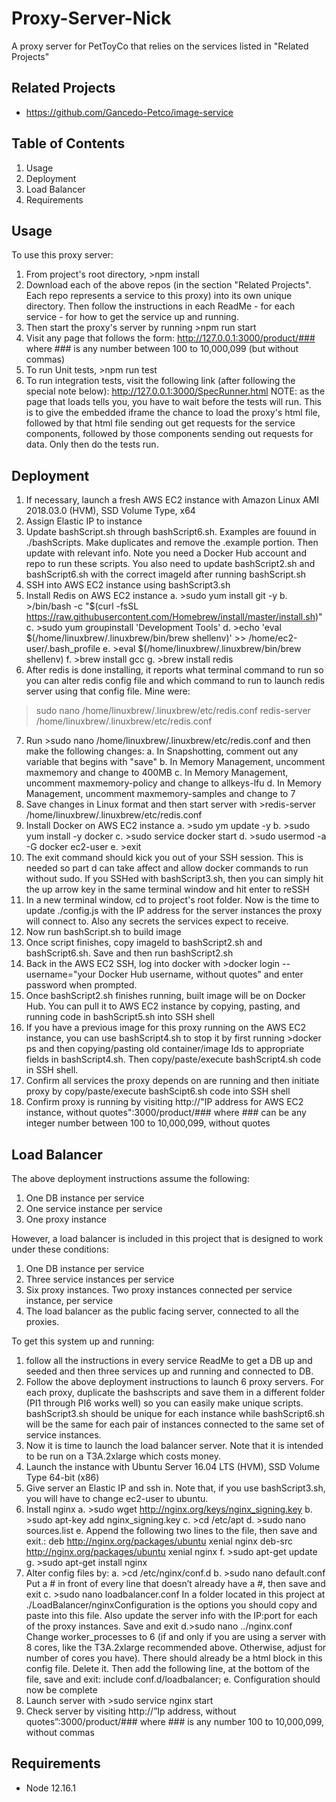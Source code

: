 # Proxy-Server-Nick
 A proxy server for PetToyCo that relies on the services listed in "Related Projects"

## Related Projects

  - https://github.com/Gancedo-Petco/image-service

## Table of Contents

1. Usage
2. Deployment
3. Load Balancer
4. Requirements

## Usage

To use this proxy server:

1. From project's root directory, >npm install
2. Download each of the above repos (in the section "Related Projects". Each repo represents a service to this proxy) into its own unique directory. Then follow the instructions in each ReadMe - for each service - for how to get the service up and running.
3. Then start the proxy's server by running >npm run start
4. Visit any page that follows the form:
http://127.0.0.1:3000/product/### where ### is any number between 100 to 10,000,099  (but without commas)
5. To run Unit tests, >npm run test
6. To run integration tests, visit the following link (after following the special note below):
http://127.0.0.1:3000/SpecRunner.html
NOTE: as the page that loads tells you, you have to wait before the tests will run. This is to give the embedded iframe the chance to load the proxy's html file, followed by that html file sending out get requests for the service components, followed by those components sending out requests for data. Only then do the tests run.

## Deployment
1. If necessary, launch a fresh AWS EC2 instance with Amazon Linux AMI 2018.03.0 (HVM), SSD Volume Type, x64
2. Assign Elastic IP to instance
3. Update bashScript.sh through bashScript6.sh. Examples are fouund in ./bashScripts. Make duplicates and remove the .example portion. Then update with relevant info. Note you need a Docker Hub account and repo to run these scripts. You also need to update bashScript2.sh and bashScript6.sh with the correct imageId after running bashScript.sh
4. SSH into AWS EC2 instance using bashScript3.sh
5. Install Redis on AWS EC2 instance
a.  >sudo yum install git -y
b. >/bin/bash -c "$(curl -fsSL https://raw.githubusercontent.com/Homebrew/install/master/install.sh)"
c. >sudo yum groupinstall 'Development Tools'
d. >echo 'eval $(/home/linuxbrew/.linuxbrew/bin/brew shellenv)' >> /home/ec2-user/.bash_profile
e. >eval $(/home/linuxbrew/.linuxbrew/bin/brew shellenv)
f. >brew install gcc
g. >brew install redis
6. After redis is done installing, it reports what terminal command to run so you can alter redis config file and which command to run to launch redis server using that config file. Mine were:
>sudo nano /home/linuxbrew/.linuxbrew/etc/redis.conf
>redis-server /home/linuxbrew/.linuxbrew/etc/redis.conf
7. Run >sudo nano /home/linuxbrew/.linuxbrew/etc/redis.conf  and then make the following changes:
a. In Snapshotting, comment out any variable that begins with "save"
b. In Memory Management, uncomment maxmemory and change to 400MB
c. In Memory Management, uncomment maxmemory-policy and change to allkeys-lfu
d. In Memory Management, uncomment maxmemory-samples and change to 7
8. Save changes in Linux format and then start server with >redis-server /home/linuxbrew/.linuxbrew/etc/redis.conf
9. Install Docker on AWS EC2 instance
a. >sudo ym update -y
b. >sudo yum install -y docker
c. >sudo service docker start
d. >sudo usermod -a -G docker ec2-user
e. >exit
10. The exit command should kick you out of your SSH session. This is needed so part d can take affect and allow docker commands to run without sudo. If you SSHed with bashScript3.sh, then you can simply hit the up arrow key in the same terminal window and hit enter to reSSH
11. In a new terminal window, cd to project's root folder. Now is the time to update ./config.js with the IP address for the server instances the proxy will connect to. Also any secrets the services expect to receive.
12. Now run bashScript.sh to build image
13. Once script finishes, copy imageId to bashScript2.sh and bashScript6.sh. Save and then run bashScript2.sh
14. Back in the AWS EC2 SSH, log into docker with >docker login --username="your Docker Hub username, without quotes" and enter password when prompted.
15. Once bashScript2.sh finishes running, built image will be on Docker Hub. You can pull it to AWS EC2 instance by copying, pasting, and running code in bashScript5.sh into SSH shell
16. If you have a previous image for this proxy running on the AWS EC2 instance, you can use bashScript4.sh to stop it by first running >docker ps    and then copying/pasting old container/image Ids to appropriate fields in bashScript4.sh. Then copy/paste/execute bashScript4.sh code in SSH shell.
17. Confirm all services the proxy depends on are running and then initiate proxy by copy/paste/execute bashScipt6.sh code into SSH shell
18. Confirm proxy is running by visiting http://"IP address for AWS EC2 instance, without quotes":3000/product/### where ### can be any integer number between 100 to 10,000,099, without quotes

## Load Balancer

The above deployment instructions assume the following:

1. One DB instance per service
2. One service instance per service
3. One proxy instance

However, a load balancer is included in this project that is designed to work under these conditions:

1. One DB instance per service
2. Three service instances per service
3. Six proxy instances. Two proxy instances connected per service instance, per service
4. The load balancer as the public facing server, connected to all the proxies.

To get this system up and running:

1. follow all the instructions in every service ReadMe to get a DB up and seeded and then three services up and running and connected to DB.
2. Follow the above deployment instructions to launch 6 proxy servers. For each proxy, duplicate the bashscripts and save them in a different folder (PI1 through PI6 works well) so you can easily make unique scripts. bashScript3.sh should be unique for each instance while bashScript6.sh will be the same for each pair of instances connected to the same set of service instances.
3. Now it is time to launch the load balancer server. Note that it is intended to be run on a T3A.2xlarge which costs money.
4. Launch the instance with Ubuntu Server 16.04 LTS (HVM), SSD Volume Type 64-bit (x86)
5. Give server an Elastic IP and ssh in. Note that, if you use bashScript3.sh, you will have to change ec2-user to ubuntu.
6. Install nginx
a. >sudo wget http://nginx.org/keys/nginx_signing.key
b. >sudo apt-key add nginx_signing.key
c. >cd /etc/apt
d. >sudo nano sources.list
e. Append  the following two lines to the file, then save and exit.:
deb http://nginx.org/packages/ubuntu xenial nginx
deb-src http://nginx.org/packages/ubuntu xenial nginx
f. >sudo apt-get update
g. >sudo apt-get install nginx
7. Alter config files by:
a. >cd  /etc/nginx/conf.d
b. >sudo nano default.conf
Put a # in front of every line that doesn’t already have a #, then save and exit
c. >sudo nano loadbalancer.conf
In a folder located in this project at ./LoadBalancer/nginxConfiguration is the options you should copy and paste into this file. Also update the server info with the IP:port for each of the proxy instances. Save and exit
d.>sudo nano ../nginx.conf
Change worker_processes to 6 (if and only if you are using a server with 8 cores, like the T3A.2xlarge recommended above. Otherwise, adjust for number of cores you have). There should already be a html block in this config file. Delete it. Then add the following line, at the bottom of the file, save and exit:
include conf.d/loadbalancer;
e. Configuration should now be complete
8. Launch server with >sudo service nginx start
9. Check server by visiting http://”Ip address, without quotes”:3000/product/### where ### is any number 100 to 10,000,099, without commas




## Requirements

- Node 12.16.1
